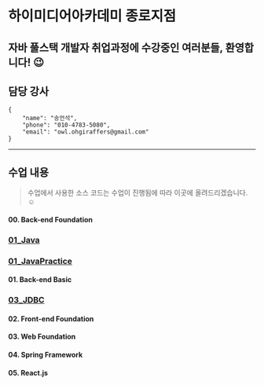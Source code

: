 # 하이미디어아카데미 종로지점
## 자바 풀스택 개발자 취업과정에 수강중인 여러분들, 환영합니다! :wink:
## 담당 강사
```
{
    "name": "송언석",
    "phone": "010-4783-5080",
    "email": "owl.ohgiraffers@gmail.com"
}
```

---
## 수업 내용
> 수업에서 사용한 소스 코드는 수업이 진행됨에 따라 이곳에 올려드리겠습니다. :relaxed:
#### 00. Back-end Foundation
### [01_Java](https://github.com/20241209-himedia-jongro/01_java)
### [01_JavaPractice](https://github.com/20241209-himedia-jongro/01_java_practice)

#### 01. Back-end Basic
### [03_JDBC](https://github.com/20241209-himedia-jongro/03_jdbc)
#### 02. Front-end Foundation

#### 03. Web Foundation

#### 04. Spring Framework

#### 05. React.js
